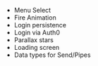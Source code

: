 ﻿- Menu Select
- Fire Animation
- Login persistence
- Login via Auth0
- Parallax stars
- Loading screen
- Data types for Send/Pipes